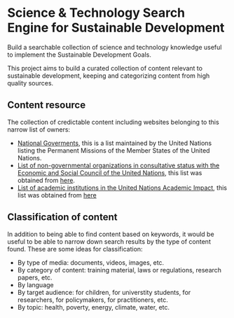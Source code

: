 # Science & Technology Search Engine for Sustainable Development
Build a searchable collection of science and technology knowledge useful to implement the Sustainable Development Goals.

This project aims to build a curated collection of content relevant to sustainable development, keeping and categorizing content from high quality sources. 

## Content resource  
 The collection of credictable content including websites belonging to this narrow list of owners:

- [National Goverments](http://www.un.org/en/member-states/index.html), this is a list maintained by the United Nations listing the Permanent Missions of the Member States of the United Nations.
- [List of non-governmental organizations in consultative status with the Economic and Social Council of the United Nations](http://www.un.org/ga/search/view_doc.asp?symbol=E/2015/INF/5), this list was obtained from [here](http://csonet.org/).
- [List of academic institutions in the United Nations Academic Impact](https://academicimpact.un.org/sites/academicimpact.un.org/files/UNAI%20MEMBERS%20LIST%20September%202016.pdf), this list was obtained from [here](https://academicimpact.un.org)

## Classification of content

In addition to being able to find content based on keywords, it would be useful to be able to narrow down search results by the type of content found. These are some ideas for classification:

- By type of media: documents, videos, images, etc.
- By category of content: training material, laws or regulations, research papers, etc.
- By language
- By target audience: for children, for universtity students, for researchers, for policymakers, for practitioners, etc.
- By topic: health, poverty, energy, climate, water, etc.
